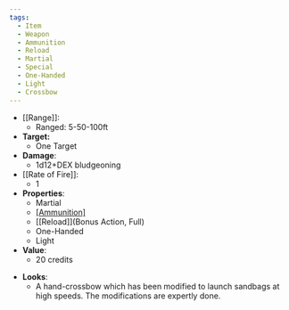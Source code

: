 ```yaml
---
tags:
  - Item
  - Weapon
  - Ammunition
  - Reload
  - Martial
  - Special
  - One-Handed
  - Light
  - Crossbow
---
```

- [[Range]]:
	- Ranged: 5-50-100ft
- **Target:**
	- One Target
- **Damage**:
	- 1d12+DEX bludgeoning
- [[Rate of Fire]]:
	- 1
- **Properties**:
	- Martial
	* [[Ammunition]](5)
	* [[Reload]](Bonus Action, Full)
	* One-Handed
	* Light
- **Value**:
	- 20 credits
* **Looks**:
	* A hand-crossbow which has been modified to launch sandbags at high speeds. The modifications are expertly done.
